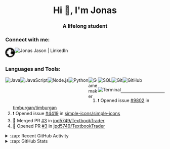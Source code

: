 <h1 align="center">Hi 👋, I'm Jonas</h1>
<h3 align="center">A lifelong student</h3>


### Connect with me:

[<img align="left" alt="sites.psu.edu/jonas" height="30px" src="https://raw.githubusercontent.com/iconic/open-iconic/master/svg/globe.svg" />][website]
[<img align="left" alt="Jonas Jason | LinkedIn" height="30px" src="https://cdn.jsdelivr.net/npm/simple-icons@v3/icons/linkedin.svg" />][linkedin]

<br />
<br />

### Languages and Tools:

<img align="left" alt="Java" height="30px" src="https://www.vectorlogo.zone/logos/java/java-icon.svg" />
<img align="left" alt="JavaScript" height="30px" src="https://cdn.worldvectorlogo.com/logos/javascript.svg" />
<img align="left" alt="Node.js" height="30px" src="https://www.vectorlogo.zone/logos/nodejs/nodejs-horizontal.svg" />
<img align="left" alt="Python" height="30px" src="https://www.vectorlogo.zone/logos/python/python-icon.svg" />
<img align="left" alt="Gamemaker" width="30px" src="https://cdn.iconscout.com/icon/free/png-512/game-maker-2-569485.png" />
<img align="left" alt="SQL" height="30px" src="https://cdn.worldvectorlogo.com/logos/amazon-database.svg" />
<img align="left" alt="Git" height="30px" src="https://www.vectorlogo.zone/logos/git-scm/git-scm-ar21.svg" />
<img align="left" alt="GitHub" height="30px" src="https://www.vectorlogo.zone/logos/github/github-tile.svg" />
<img align="left" alt="Terminal" height="30px" src="https://cdn.worldvectorlogo.com/logos/terminal-1.svg" />

<br />
<br />

---
<!--START_SECTION:activity-->
1. ❗️ Opened issue [#9802](https://github.com/timburgan/timburgan/issues/9802) in [timburgan/timburgan](https://github.com/timburgan/timburgan)
2. ❗️ Opened issue [#4419](https://github.com/simple-icons/simple-icons/issues/4419) in [simple-icons/simple-icons](https://github.com/simple-icons/simple-icons)
3. 🎉 Merged PR [#3](https://github.com/jpd5749/TextbookTrader/pull/3) in [jpd5749/TextbookTrader](https://github.com/jpd5749/TextbookTrader)
4. 💪 Opened PR [#3](https://github.com/jpd5749/TextbookTrader/pull/3) in [jpd5749/TextbookTrader](https://github.com/jpd5749/TextbookTrader)
<!--END_SECTION:activity-->
<details>
  <summary>:zap: Recent GitHub Activity</summary>

  <!--START_SECTION:activity-->

</details>

<details>
  <summary>:zap: GitHub Stats</summary>
  
   <img align="left" alt="Jonas's GitHub Stats" src="https://github-readme-stats.jonasjason.vercel.app/api?username=JonasJason&show_icons=true&hide_border=true" />
  
</details>

[website]: https://www.sites.psu.edu/jonas
[linkedin]: https://www.linkedin.com/in/jonasjason
